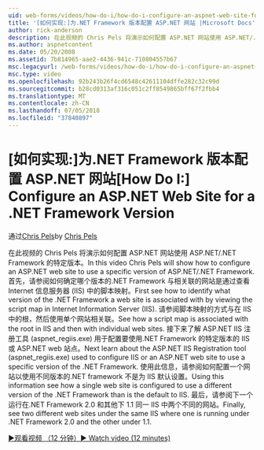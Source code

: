 ```yaml
---
uid: web-forms/videos/how-do-i/how-do-i-configure-an-aspnet-web-site-for-a-net-framework-version
title: '[如何实现:]为.NET Framework 版本配置 ASP.NET 网站 |Microsoft Docs'
author: rick-anderson
description: 在此视频的 Chris Pels 将演示如何配置 ASP.NET 网站使用 ASP.NET/.NET Framework 的特定版本。 首先，请参阅如何识别哪些 v...
ms.author: aspnetcontent
ms.date: 05/20/2008
ms.assetid: 7b814965-aae2-4436-941c-710804557b67
msc.legacyurl: /web-forms/videos/how-do-i/how-do-i-configure-an-aspnet-web-site-for-a-net-framework-version
msc.type: video
ms.openlocfilehash: 92b243b26f4cd6548c42611104dffe282c32c99d
ms.sourcegitcommit: b28cd0313af316c051c2ff8549865bff67f2fbb4
ms.translationtype: MT
ms.contentlocale: zh-CN
ms.lasthandoff: 07/05/2018
ms.locfileid: "37840897"
---
```

<a name="how-do-i-configure-an-aspnet-web-site-for-a-net-framework-version"></a><span data-ttu-id="3efb4-104">[如何实现:]为.NET Framework 版本配置 ASP.NET 网站</span><span class="sxs-lookup"><span data-stu-id="3efb4-104">[How Do I:] Configure an ASP.NET Web Site for a .NET Framework Version</span></span>
====================
<span data-ttu-id="3efb4-105">通过[Chris Pels](https://twitter.com/chrispels)</span><span class="sxs-lookup"><span data-stu-id="3efb4-105">by [Chris Pels](https://twitter.com/chrispels)</span></span>

<span data-ttu-id="3efb4-106">在此视频的 Chris Pels 将演示如何配置 ASP.NET 网站使用 ASP.NET/.NET Framework 的特定版本。</span><span class="sxs-lookup"><span data-stu-id="3efb4-106">In this video Chris Pels will show how to configure an ASP.NET web site to use a specific version of ASP.NET/.NET Framework.</span></span> <span data-ttu-id="3efb4-107">首先，请参阅如何确定哪个版本的.NET Framework 与相关联的网站是通过查看 Internet 信息服务器 (IIS) 中的脚本映射。</span><span class="sxs-lookup"><span data-stu-id="3efb4-107">First see how to identify what version of the .NET Framework a web site is associated with by viewing the script map in Internet Information Server (IIS).</span></span> <span data-ttu-id="3efb4-108">请参阅脚本映射的方式与在 IIS 中的根，然后使用单个网站相关联。</span><span class="sxs-lookup"><span data-stu-id="3efb4-108">See how a script map is associated with the root in IIS and then with individual web sites.</span></span> <span data-ttu-id="3efb4-109">接下来了解 ASP.NET IIS 注册工具 (aspnet\_regiis.exe) 用于配置要使用.NET Framework 的特定版本的 IIS 或 ASP.NET web 站点。</span><span class="sxs-lookup"><span data-stu-id="3efb4-109">Next learn about the ASP.NET IIS Registration tool (aspnet\_regiis.exe) used to configure IIS or an ASP.NET web site to use a specific version of the .NET Framework.</span></span> <span data-ttu-id="3efb4-110">使用此信息，请参阅如何配置一个网站以使用不同版本的.NET framework 不是为 IIS 默认设置。</span><span class="sxs-lookup"><span data-stu-id="3efb4-110">Using this information see how a single web site is configured to use a different version of the .NET Framework than is the default to IIS.</span></span> <span data-ttu-id="3efb4-111">最后，请参阅下一个运行在.NET Framework 2.0 和其他下 1.1 同一 IIS 中两个不同的网站。</span><span class="sxs-lookup"><span data-stu-id="3efb4-111">Finally, see two different web sites under the same IIS where one is running under .NET Framework 2.0 and the other under 1.1.</span></span>

[<span data-ttu-id="3efb4-112">&#9654;观看视频 （12 分钟）</span><span class="sxs-lookup"><span data-stu-id="3efb4-112">&#9654; Watch video (12 minutes)</span></span>](https://channel9.msdn.com/Blogs/ASP-NET-Site-Videos/how-do-i-configure-an-aspnet-web-site-for-a-net-framework-version)
